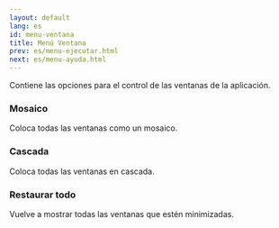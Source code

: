 ```yaml
---
layout: default
lang: es
id: menu-ventana
title: Menú Ventana
prev: es/menu-ejecutar.html
next: es/menu-ayuda.html
---
```


Contiene las opciones para el control de las ventanas de la aplicación.


###	Mosaico

Coloca todas las ventanas como un mosaico.


### Cascada

Coloca todas las ventanas en cascada.


### Restaurar todo

Vuelve a mostrar todas las ventanas que estén minimizadas.